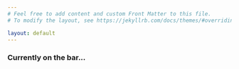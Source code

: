 ```yaml
---
# Feel free to add content and custom Front Matter to this file.
# To modify the layout, see https://jekyllrb.com/docs/themes/#overriding-theme-defaults

layout: default
---
```


<div class="row center-xs">
  <div class="content col-xs-12 col-md-6">
    <h3>Currently on the bar...</h3>
    <div id="beers"></div>
  </div>
</div>

